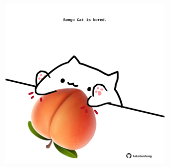<!-- built at 17/03/2024, 16:00:55 UTC -->
<p align="center">
  <img width="500" height="500" src="./ReadmeImage.svg">
</p>
